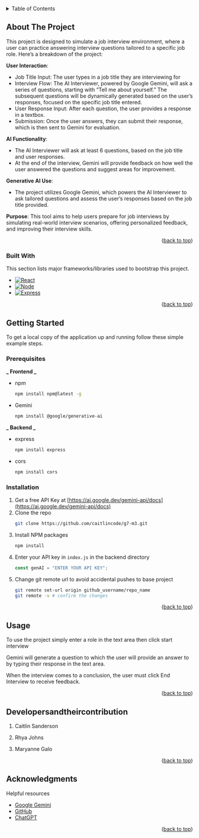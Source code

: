 <a id="readme-top"></a>

<!-- TABLE OF CONTENTS -->
<details>
  <summary>Table of Contents</summary>
  <ol>
    <li>
      <a href="#about-the-project">About The Project</a>
      <ul>
        <li><a href="#built-with">Built With</a></li>
      </ul>
    </li>
    <li>
      <a href="#getting-started">Getting Started</a>
      <ul>
        <li><a href="#prerequisites">Prerequisites</a></li>
        <li><a href="#installation">Installation</a></li>
      </ul>
    </li>
    <li><a href="#developersandtheircontribution">Developers and their contribution</a></li>
    <li><a href="#acknowledgments">Acknowledgments</a></li>
  </ol>
</details>

<!-- ABOUT THE PROJECT -->

## About The Project

This project is designed to simulate a job interview environment, where a user can practice answering interview questions tailored to a specific job role. Here’s a breakdown of the project:

**User Interaction**:

- Job Title Input: The user types in a job title they are interviewing for
- Interview Flow: The AI Interviewer, powered by Google Gemini, will ask a series of questions, starting with “Tell me about yourself.” The subsequent questions will be dynamically generated based on the user’s responses, focused on the specific job title entered.
- User Response Input: After each question, the user provides a response in a textbox.
- Submission: Once the user answers, they can submit their response, which is then sent to Gemini for evaluation.

**AI Functionality**:

- The AI Interviewer will ask at least 6 questions, based on the job title and user responses.
- At the end of the interview, Gemini will provide feedback on how well the user answered the questions and suggest areas for improvement.

**Generative AI Use**:

- The project utilizes Google Gemini, which powers the AI Interviewer to ask tailored questions and assess the user’s responses based on the job title provided.

**Purpose**: This tool aims to help users prepare for job interviews by simulating real-world interview scenarios, offering personalized feedback, and improving their interview skills.

<p align="right">(<a href="#readme-top">back to top</a>)</p>

### Built With

This section lists major frameworks/libraries used to bootstrap this project.

- [![React][React.js]][React-url]
- [![Node][Node.js]][Node-url]
- [![Express][Express.js]][Express-url]

<p align="right">(<a href="#readme-top">back to top</a>)</p>

<!-- GETTING STARTED -->

## Getting Started

To get a local copy of the application up and running follow these simple example steps.

### Prerequisites

**_ Frontend _**

- npm

  ```sh
  npm install npm@latest -g
  ```

- Gemini

  ```sh
  npm install @google/generative-ai
  ```

**_ Backend _**

- express

  ```sh
  npm install express
  ```

- cors

  ```sh
  npm install cors
  ```

### Installation

1. Get a free API Key at [https://ai.google.dev/gemini-api/docs](https://ai.google.dev/gemini-api/docs)
2. Clone the repo
   ```sh
   git clone https://github.com/caitlincode/g7-m3.git
   ```
3. Install NPM packages
   ```sh
   npm install
   ```
4. Enter your API key in `index.js` in the backend directory
   ```js
   const genAI = "ENTER YOUR API KEY";
   ```
5. Change git remote url to avoid accidental pushes to base project
   ```sh
   git remote set-url origin github_username/repo_name
   git remote -v # confirm the changes
   ```

<p align="right">(<a href="#readme-top">back to top</a>)</p>

<!-- USAGE EXAMPLES -->

## Usage

To use the project simply enter a role in the text area then click start interview

Gemini will generate a question to which the user will provide an answer to by typing their response in the text area.

When the interview comes to a conclusion, the user must click End Interview to receive feedback.

<p align="right">(<a href="#readme-top">back to top</a>)</p>

<!-- DEVELOPERS AND THEIR CONTRIBUTION -->

## Developersandtheircontribution

1. Caitlin Sanderson

2. Rhya Johns

3. Maryanne Galo

<!-- list pages you contributed to under your name -->

<p align="right">(<a href="#readme-top">back to top</a>)</p>

<!-- ACKNOWLEDGMENTS -->

## Acknowledgments

Helpful resources

- [Google Gemini](https://ai.google.dev/gemini-api/docs)
- [GitHub](https://github.com)
- [ChatGPT](https://chatgpt.com/)

<p align="right">(<a href="#readme-top">back to top</a>)</p>

<!-- MARKDOWN LINKS & IMAGES -->

[React.js]: https://img.shields.io/badge/React-20232A?style=for-the-badge&logo=react&logoColor=61DAFB
[React-url]: https://reactjs.org/
[Node.js]: https://img.shields.io/badge/node.js-000000?style=for-the-badge&logo=nextdotjs&logoColor=white
[Node-url]: https://nodejs.org/
[Express.js]: https://img.shields.io/badge/Express.js-35495E?style=for-the-badge&logo=vuedotjs&logoColor=4FC08D
[Express-url]: https://expressjs.com/
